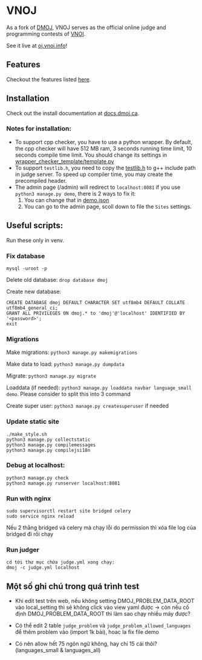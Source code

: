 # VNOJ

As a fork of [DMOJ](https://github.com/DMOJ/online-judge), VNOJ serves as the official online judge and programming contests of [VNOI](https://vnoi.info/). 

See it live at [oj.vnoi.info](oj.vnoi.info)!

## Features

Checkout the features listed [here](https://github.com/DMOJ/online-judge#features).

## Installation

Check out the install documentation at [docs.dmoj.ca](https://docs.dmoj.ca/#/site/installation). 

### Notes for installation:
- To support cpp checker, you have to use a python wrapper. By default, the cpp checker will have 512 MB ram, 3 seconds running time limit, 10 seconds compile time limit. You should change its settings in [wrapper_checker_template/template.py](wrapper_checker_template/template.py) 
- To support `testlib.h`, you need to copy the [testlib.h](wrapper_checker_template/testlib.h) to g++ include path in judge server. To speed up compiler time, you may create the precompiled header.
- The admin page (/admin) will redirect to `localhost:8081` if you use `python3 manage.py demo`, there is 2 ways to fix it: 
    1. You can change that in [demo.json](judge/fixtures/demo.json)
    2. You can go to the admin page, scoll down to file the `Sites` settings.

## Useful scripts:

Run these only in venv.

### Fix database
```
mysql -uroot -p
```
Delete old database: `drop database dmoj`

Create new database:  
```
CREATE DATABASE dmoj DEFAULT CHARACTER SET utf8mb4 DEFAULT COLLATE utf8mb4_general_ci;
GRANT ALL PRIVILEGES ON dmoj.* to 'dmoj'@'localhost' IDENTIFIED BY '<password>';
exit
```

### Migrations
Make migrations: `python3 manage.py makemigrations`

Make data to load: `python3 manage.py dumpdata`

Migrate: `python3 manage.py migrate`

Loaddata (if needed): `python3 manage.py loaddata navbar language_small demo`. Please consider to split this into 3 command 

Create super user: `python3 manage.py createsuperuser` if needed

### Update static site
```
./make_style.sh
python3 manage.py collectstatic
python3 manage.py compilemessages
python3 manage.py compilejsi18n 
```

### Debug at localhost:
```
python3 manage.py check
python3 manage.py runserver localhost:8081
```

### Run with nginx
```
sudo supervisorctl restart site bridged celery
sudo service nginx reload
```
Nếu 2 thằng bridged và celery mà chạy lỗi do permission thì xóa file log của bridged đi rồi chạy

### Run judger
```
cd tới thư mục chứa judge.yml xong chạy: 
dmoj -c judge.yml localhost
```

## Một số ghi chú trong quá trình test
- Khi edit test trên web, nếu không setting DMOJ_PROBLEM_DATA_ROOT vào local_setting thì sẽ không click vào view yaml được -> còn nếu cố định DMOJ_PROBLEM_DATA_ROOT thì làm sao chạy nhiều máy được?

- Có thể edit 2 table `judge_problem` và `judge_problem_allowed_languages` để thêm problem vào (import 1k bài), hoac la fix file demo

- Có nên allow hết 75 ngôn ngữ không, hay chỉ 15 cái thôi? (languages_small & languages_all)